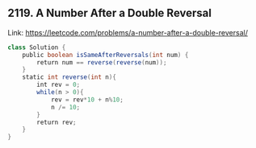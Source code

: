 ## 2119. A Number After a Double Reversal
Link: https://leetcode.com/problems/a-number-after-a-double-reversal/

```java
class Solution {
    public boolean isSameAfterReversals(int num) {
        return num == reverse(reverse(num));
    }
    static int reverse(int n){
        int rev = 0;
        while(n > 0){
            rev = rev*10 + n%10;
            n /= 10;
        }
        return rev;
    }
}
```
